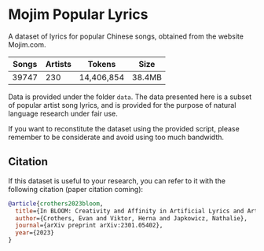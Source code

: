 # Mojim Popular Lyrics

A dataset of lyrics for popular Chinese songs, obtained from the website Mojim.com.

| Songs | Artists | Tokens     | Size   |
|-------|---------|------------|--------|
| 39747 | 230     | 14,406,854 | 38.4MB |

Data is provided under the folder `data`.  The data presented here is a subset of popular artist song lyrics, and is provided for the purpose of natural language research under fair use.

If you want to reconstitute the dataset using the provided script, please remember to be considerate and avoid using too much bandwidth.

## Citation

If this dataset is useful to your research, you can refer to it with the following citation (paper citation coming):

```bibtex
@article{crothers2023bloom,
  title={In BLOOM: Creativity and Affinity in Artificial Lyrics and Art},
  author={Crothers, Evan and Viktor, Herna and Japkowicz, Nathalie},
  journal={arXiv preprint arXiv:2301.05402},
  year={2023}
}
```

